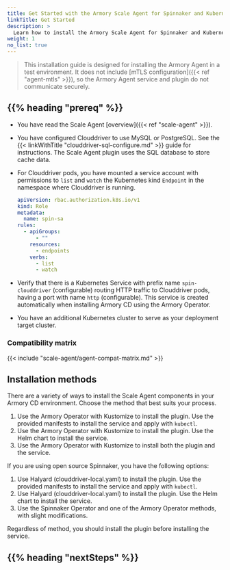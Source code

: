 ```yaml
---
title: Get Started with the Armory Scale Agent for Spinnaker and Kubernetes
linkTitle: Get Started
description: >
  Learn how to install the Armory Scale Agent for Spinnaker and Kubernetes in your Kubernetes, Spinnaker, and Armory CD environments.
weight: 1
no_list: true
---
```


>This installation guide is designed for installing the Armory Agent in a test environment. It does not include [mTLS configuration]({{< ref "agent-mtls" >}}), so the Armory Agent service and plugin do not communicate securely.

## {{% heading "prereq" %}}

* You have read the Scale Agent [overview]({{< ref "scale-agent" >}}).
* You have configured Clouddriver to use MySQL or PostgreSQL. See the {{< linkWithTitle "clouddriver-sql-configure.md" >}} guide for instructions. The Scale Agent plugin uses the SQL database to store cache data.
* For Clouddriver pods, you have mounted a service account with permissions to `list` and `watch` the Kubernetes kind `Endpoint` in the namespace where Clouddriver is running.

   ```yaml
   apiVersion: rbac.authorization.k8s.io/v1
   kind: Role
   metadata:
     name: spin-sa
   rules:
     - apiGroups:
         - ""
       resources:
         - endpoints
       verbs:
         - list
         - watch
    ```

* Verify that there is a Kubernetes Service with prefix name `spin-clouddriver` (configurable) routing HTTP traffic to Clouddriver pods, having a port with name `http` (configurable). This service is created automatically when installing Armory CD using the Armory Operator.

* You have an additional Kubernetes cluster to serve as your deployment target cluster.



### Compatibility matrix

{{< include "scale-agent/agent-compat-matrix.md" >}}

## Installation methods

There are a variety of ways to install the Scale Agent components in your Armory CD environment. Choose the method that best suits your process.

1. Use the Armory Operator with Kustomize to install the plugin. Use the provided manifests to install the service and apply with `kubectl`.
1. Use the Armory Operator with Kustomize to install the plugin. Use the Helm chart to install the service.
1. Use the Armory Operator with Kustomize to install both the plugin and the service.

If you are using open source Spinnaker, you have the following options:

1. Use Halyard (clouddriver-local.yaml) to install the plugin. Use the provided manifests to install the service and apply with `kubectl`.
1. Use Halyard (clouddriver-local.yaml) to install the plugin. Use the Helm chart to install the service.
1. Use the Spinnaker Operator and one of the Armory Operator methods, with slight modifications.

Regardless of method, you should install the plugin before installing the service.

## {{% heading "nextSteps" %}}

